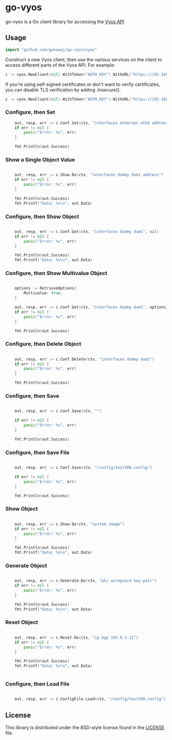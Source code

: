# go-vyos

go-vyos is a Go client library for accessing the [Vyos API](https://docs.vyos.io/en/latest/automation/vyos-api.html#vyosapi)

## Usage

```go
import "github.com/ganawaj/go-vyos/vyos"
```

Construct a new Vyos client, then use the various services on the client to access different parts of the Vyos API. For example:

```go
c := vyos.NewClient(nil).WithToken("AUTH_KEY").WithURL("https://192.168.0.1")
```

If you're using self-signed certificates or don't want to verify certificates, you can disable TLS verification by adding .Insecure():

```go
c := vyos.NewClient(nil).WithToken("AUTH_KEY").WithURL("https://192.168.0.1").Insecure()
```

### Configure, then Set

```go
    out, resp, err := c.Conf.Set(ctx, "interfaces ethernet eth0 address 192.168.1.1/24")
    if err != nil {
        panic("Error: %v", err)
    }

    fmt.Println(out.Success)
```

### Show a Single Object Value

```go

    out, resp, err := c.Show.Do(ctx, "interfaces dummy dum1 address")
    if err != nil {
        panic("Error: %v", err)
    }

    fmt.Println(out.Success)
    fmt.Printf("Data: %v\n", out.Data)
```

### Configure, then Show Object

```go

    out, resp, err := c.Conf.Get(ctx, "interfaces dummy dum1", nil)
    if err != nil {
        panic("Error: %v", err)
    }

    fmt.Println(out.Success)
    fmt.Printf("Data: %v\n", out.Data)
```

### Configure, then Show Multivalue Object

```go

    options := RetrieveOptions{
        Multivalue: true,
    }

    out, resp, err := c.Conf.Get(ctx, "interfaces dummy dum1", options)
    if err != nil {
        panic("Error: %v", err)
    }

    fmt.Println(out.Success)
```

### Configure, then Delete Object

```go

    out, resp, err := c.Conf.Delete(ctx, "interfaces dummy dum1")
    if err != nil {
        panic("Error: %v", err)
    }

    fmt.Println(out.Success)
```

### Configure, then Save

```go

    out, resp, err := c.Conf.Save(ctx, "")

    if err != nil {
        panic("Error: %v", err)
    }

    fmt.Println(out.Success)
```

### Configure, then Save File

```go

    out, resp, err := c.Conf.Save(ctx, "/config/test300.config")

    if err != nil {
        panic("Error: %v", err)
    }

    fmt.Println(out.Success)
```

### Show Object

```go

    out, resp, err := c.Show.Do(ctx, "system image")
    if err != nil {
        panic("Error: %v", err)
    }

    fmt.Println(out.Success)
    fmt.Printf("Data: %v\n", out.Data)
```

### Generate Object

```go

    out, resp, err := c.Generate.Do(ctx, "pki wireguard key-pair")
    if err != nil {
        panic("Error: %v", err)
    }

    fmt.Println(out.Success)
    fmt.Printf("Data: %v\n", out.Data)
```

### Reset Object

```go

    out, resp, err := c.Reset.Do(ctx, "ip bgp 192.0.2.11")
    if err != nil {
        panic("Error: %v", err)
    }

    fmt.Println(out.Success)
    fmt.Printf("Data: %v\n", out.Data)
    
```

### Configure, then Load File

```go

    out, resp, err := c.ConfigFile.Load(ctx, "/config/test300.config")
```

## License

This library is distributed under the BSD-style license found in the [LICENSE](./LICENSE)
file.
